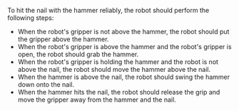To hit the nail with the hammer reliably, the robot should perform the following steps:
- When the robot's gripper is not above the hammer, the robot should put the gripper above the hammer.
- When the robot's gripper is above the hammer and the robot's gripper is open, the robot should grab the hammer.
- When the robot's gripper is holding the hammer and the robot is not above the nail, the robot should move the hammer above the nail.
- When the hammer is above the nail, the robot should swing the hammer down onto the nail.
- When the hammer hits the nail, the robot should release the grip and move the gripper away from the hammer and the nail.
